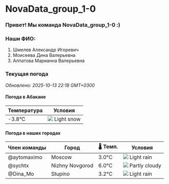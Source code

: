 # NovaData_group_1-0
### Привет! Мы команда NovaData_group_1-0 :)

### Наши ФИО:
1. Шмелев Александр Игоревич
2. Моисеева Дина Валерьевна
3. Алпатова Марианна Валерьевна

### Текущая погода
<!-- WEATHER:START -->
_Обновлено: 2025-10-13 22:18 GMT+0300_

#### Погода в Абакане

| Температура | Условия |
|-------------|----------|
| -3.8°C     | ![](https://cdn.weatherapi.com/weather/64x64/night/326.png) Light snow |

#### Погода в наших городах

| Член команды  | Город               | 🌡️ Темп.  | Условия          |
|---------------|---------------------|-----------|--------------------|
| @aytomaximo    | Moscow              |    3.0°C | ![](https://cdn.weatherapi.com/weather/64x64/night/296.png) Light rain   |
| @sychtx        | Nizhny Novgorod     |    6.0°C | ![](https://cdn.weatherapi.com/weather/64x64/night/116.png) Partly cloudy |
| @Dina_Mo       | Stupino             |    3.2°C | ![](https://cdn.weatherapi.com/weather/64x64/night/296.png) Light rain   |

<!-- WEATHER:END -->
